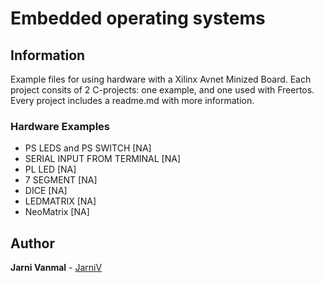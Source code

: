 # Embedded operating systems

## Information
Example files for using hardware with a Xilinx Avnet Minized Board.
Each project consits of 2 C-projects: one example, and one used with Freertos.
Every project includes a readme.md with more information. 

### Hardware Examples

* PS LEDS and PS SWITCH			[NA]
* SERIAL INPUT FROM TERMINAL	[NA]
* PL LED						[NA]
* 7 SEGMENT						[NA]
* DICE							[NA]
* LEDMATRIX						[NA]
* NeoMatrix						[NA]

## Author

**Jarni Vanmal** - [JarniV](https://github.com/JarniV)

